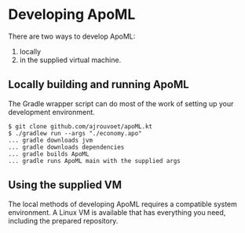 # Developing ApoML

There are two ways to develop ApoML:

1. locally
2. in the supplied virtual machine.

## Locally building and running ApoML

The Gradle wrapper script can do most of the work of
setting up your development environment.

```console
$ git clone github.com/ajrouvoet/apoML.kt
$ ./gradlew run --args "./economy.apo"
... gradle downloads jvm
... gradle downloads dependencies
... gradle builds ApoML
... gradle runs ApoML main with the supplied args
```

## Using the supplied VM

The local methods of developing ApoML requires a compatible
system environment. A Linux VM is available that has everything
you need, including the prepared repository.